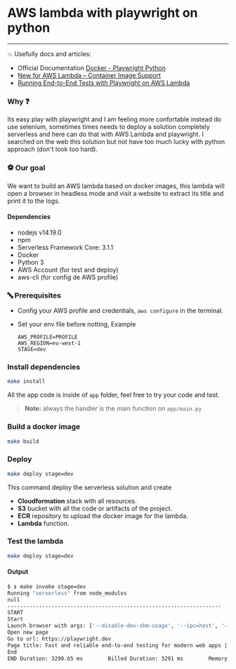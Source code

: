 # AWS lambda with playwright on python
____________________

💥 Usefully docs and articles:

- Official Documentation [Docker - Playwright Python](https://playwright.dev/python/docs/docker)
- [New for AWS Lambda – Container Image Support](https://aws.amazon.com/es/blogs/aws/new-for-aws-lambda-container-image-support/)
- [Running End-to-End Tests with Playwright on AWS Lambda](https://www.larihaataja.com/running-e2e-tests-playwright-aws-lambda#write-comment)

### Why ❓

Its easy play with playwright and I am feeling more confortable instead do use selenium, sometimes times needs to deploy a solution 
completely serverless and here can do that with AWS Lambda and playwright. I searched on the web this solution but not
have too much lucky with python approach (don't look too hard).

### ⚽ Our goal
We want to build an AWS lambda based on docker images, this lambda will open a browser in headless mode and visit a website 
to extract its title and print it to the logs.

#### Dependencies

- nodejs v14.19.0
- npm
- Serverless Framework Core: 3.1.1
- Docker
- Python 3
- AWS Account (for test and deploy)
- aws-cli (for config de AWS profile)


### 🔤 Prerequisites

- Config your AWS profile and credentials, `aws configure` in the terminal.
- Set your env file before notting, Example
    
    ```text
    AWS_PROFILE=PROFILE
    AWS_REGION=eu-west-1
    STAGE=dev
    ```

### Install dependencies

```bash
make install
```

All the app code is inside of `app` folder, feel free to try your code and test.

>**Note:** always the handler is the main function on `app/main.py`

### Build a docker image

```bash
make build
```

### Deploy

```bash
make deploy stage=dev
```

This command deploy the serverless solution and create

- **Cloudformation** stack with all resources.
- **S3** bucket with all the code or artifacts of the project.
- **ECR** repository to upload the docker image for the lambda.
- **Lambda** function.

### Test the lambda

```bash
make deploy stage=dev
```

#### Output

```bash
$ ❯ make invoke stage=dev                                                                                                                                                                                                  4s  aws-lambda-playwright  18:07:22
Running "serverless" from node_modules
null
--------------------------------------------------------------------
START
Start
Launch browser with args: ['--disable-dev-shm-usage', '--ipc=host', '--single-process']
Open new page
Go to url: https://playwright.dev
Page title: Fast and reliable end-to-end testing for modern web apps | Playwright
End
END Duration: 3290.65 ms        Billed Duration: 3291 ms        Memory Size: 1024 MB    Max Memory Used: 203 MB
```